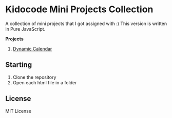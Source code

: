 # Kidocode Mini Projects Collection

A collection of mini projects that I got assigned with :)
This version is written in Pure JavaScript.

**Projects**
1. [Dynamic Calendar](https://github.com/noaione/kido-mini2/tree/master/01_dyncal)

## Starting
1. Clone the repository
2. Open each html file in a folder

## License
MIT License
